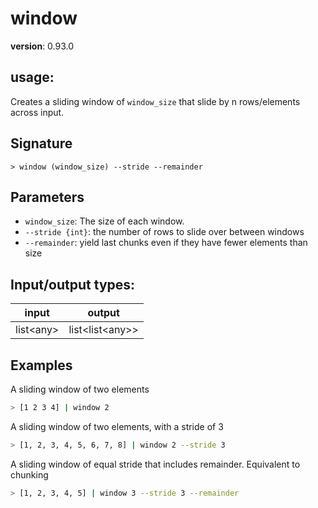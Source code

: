 # window

**version**: 0.93.0

## **usage**:

Creates a sliding window of `window_size` that slide by n rows/elements across input.

## Signature

`> window (window_size) --stride --remainder`

## Parameters

- `window_size`: The size of each window.
- `--stride {int}`: the number of rows to slide over between windows
- `--remainder`: yield last chunks even if they have fewer elements than size

## Input/output types:

| input       | output              |
| ----------- | ------------------- |
| list\<any\> | list\<list\<any\>\> |

## Examples

A sliding window of two elements

```bash
> [1 2 3 4] | window 2
```

A sliding window of two elements, with a stride of 3

```bash
> [1, 2, 3, 4, 5, 6, 7, 8] | window 2 --stride 3
```

A sliding window of equal stride that includes remainder. Equivalent to chunking

```bash
> [1, 2, 3, 4, 5] | window 3 --stride 3 --remainder
```
